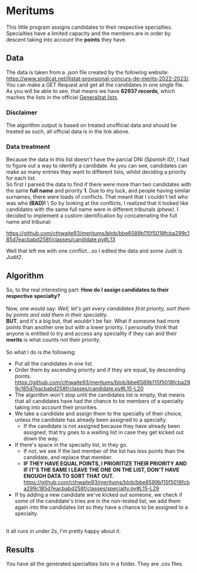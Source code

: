 # Meritums

This little program assigns candidates to their respective specialties. Specialties have a limited capacity and the members are in order by descent taking into account the **points** they have.

## Data

The data is taken from a .json file created by the following website: https://www.sindicat.net/llistat-provisional-concurs-de-merits-2022-2023/. You can make a GET Request and get all the candidates in one single file.
As you will be able to see, that means we have **62937 records**, which maches the lists in the official [Generalitat lists](https://educacio.gencat.cat/web/.content/home/arees-actuacio/professors/oposicions/ingres-acces-cossos-docents/concurs-merits/valoracio-provisional/llista-provisional-merits-cos-especialitat.pdf).

### Disclaimer
The algorithm output is based on treated unofficial data and should be treated as such, all official data is in the link above.

### Data treatment

Because the data in this list doesn't have the parcial DNI *(Spanish ID)*, I had to figure out a way to identify a candidate. As you can see, candidates can make as many entries they want to different lists, whilst deciding a priority for each list. 
\
So first I parsed the data to find if there were more than two candidates with the same **full name** and priority **1**. Due to my luck, and people having similar surnames, there were loads of conflicts. That meant that I couldn't tell who was who **(BAD)!**
\ 
So by looking at the conflicts, I realized that it looked like candidates with the same full name were in different tribunals *(phew)*. I decided to implement a custom identification by concatenating the full name and tribunal:

https://github.com/cthwaite93/meritums/blob/bbe6589b115f5018fcba299c185d7eacbabd258f/classes/candidate.py#L13

Well that left me with one conflict...so I edited the data and some Judit is *Judit2*.

## Algorithm

So, to the real interesting part: **How do I assign candidates to their respective specialty?** 
\
\
Now, one would say: *Well, let's get every candidates first priority, sort them by points and add them in their speciality.*
\
**BUT**, and it's a big but, that wouldn't be fair. What if someone had more points than another one but with a lower priority. I personally think that anyone is entitled to try and access any speciality if they can and their **merits** is what counts not their priority.
\
\
So what I do is the following:
* Put all the candidates in one list.
* Order them by ascending priority and if they are equal, by descending points.
https://github.com/cthwaite93/meritums/blob/bbe6589b115f5018fcba299c185d7eacbabd258f/classes/candidate.py#L15-L20
* The algorithm won't stop until the candidates list is empty, that means that all candidates have had the chance to be members of a specialty taking into account their priorities.
* We take a candidate and assign them to the specialty of their choice, unless the candidate has already been assigned to a specialty.
    - If the candidate is not assigned because they have already been assigned, that try goes to a waiting list in case they get kicked out down the way.
* If there's space in the specialty list, in they go. 
    - If not, we see if the last member of the list has less points than the candidate, and replace that member.
    - **IF THEY HAVE EQUAL POINTS, I PRIORITIZE THEIR PRIORITY AND IF IT'S THE SAME I LEAVE THE ONE ON THE LIST, DON'T HAVE ENOUGH DATA TO SORT THAT OUT.**
    https://github.com/cthwaite93/meritums/blob/bbe6589b115f5018fcba299c185d7eacbabd258f/classes/specialty.py#L15-L29
* If by adding a new candidate we've kicked out someone, we check if some of the candidate's tries are in the non-tested list, we add them again into the candidates list so they have a chance to be assigned to a specialty.

\
It all runs in under 2s, I'm pretty happy about it.

## Results
You have all the generated specialties lists in a folder. They are .csv files.

